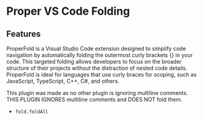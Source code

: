 # Proper VS Code Folding

## Features

ProperFold is a Visual Studio Code extension designed to simplify code navigation by automatically folding the outermost curly brackets {} in your code. This targeted folding allows developers to focus on the broader structure of their projects without the distraction of nested code details. ProperFold is ideal for languages that use curly braces for scoping, such as JavaScript, TypeScript, C++, C#, and others.

This plugin was made as no other plugin is ignoring multiline comments. 
THIS PLUGIN IGNORES multiline comments and DOES NOT fold them. 

- `fold.foldAll`